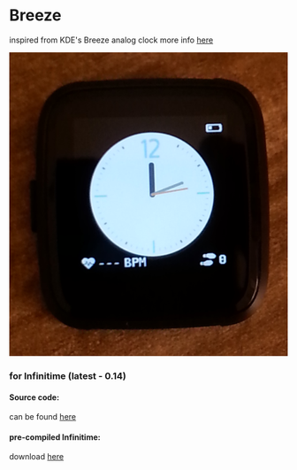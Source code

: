 # Breeze
inspired from KDE's Breeze analog clock
more info [here](http://wheeldesign.blogspot.com/2014/03/monday-report-7-beach-edition.html)

![Breeze](https://raw.githubusercontent.com/ZephyrLabs/Watchfaces/gh-pages/docs/Breeze/Breeze.png "Breeze")

### for Infinitime (latest - 0.14)

#### Source code: 
can be found [here](https://raw.githubusercontent.com/ZephyrLabs/Watchfaces/gh-pages/docs/Breeze/Breeze.cpp) 

#### pre-compiled Infinitime: 
download [here](https://github.com/ZephyrLabs/Watchfaces/raw/gh-pages/docs/Breeze/pinetime-mcuboot-app-dfu-Breeze.zip)
